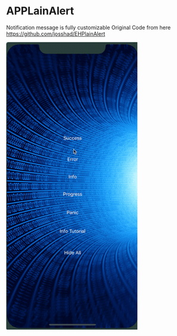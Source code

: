 # APPLainAlert
Notification message is fully customizable
Original Code from here https://github.com/josshad/EHPlainAlert

![APPLainAlert|352x772, 60%](APPLainAlert.gif)
